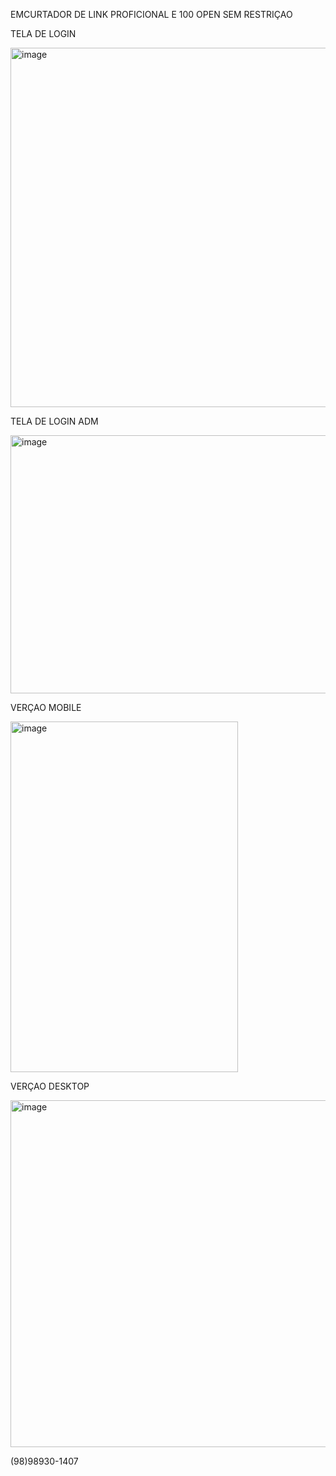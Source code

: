 EMCURTADOR DE LINK PROFICIONAL E 100 OPEN SEM RESTRIÇAO

TELA DE LOGIN 

<img width="736" height="575" alt="image" src="https://github.com/user-attachments/assets/485682c6-5fbf-4b3d-9f79-5d8ac215b83b" />

TELA DE LOGIN ADM

<img width="571" height="413" alt="image" src="https://github.com/user-attachments/assets/a358328f-7988-4e8e-91f9-134bdd704c47" />

VERÇAO MOBILE

<img width="364" height="561" alt="image" src="https://github.com/user-attachments/assets/ed66dc55-284f-4f14-afcd-66d7d60538e1" />

VERÇAO DESKTOP

<img width="1011" height="555" alt="image" src="https://github.com/user-attachments/assets/18c6d13f-f6dd-440e-a1a9-f1f5bdbcb34e" />

(98)98930-1407
